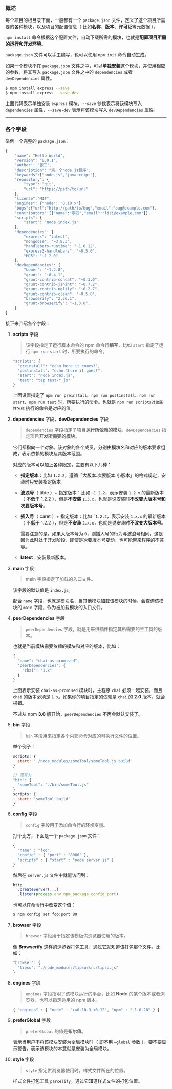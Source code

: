 ### 概述

每个项目的根目录下面，一般都有一个 `package.json` 文件，定义了这个项目所需要的各种模块，以及项目的配置信息（ 比如**名称**、**版本**、**许可证**等元数据 ）。

`npm install` 命令根据这个配置文件，自动下载所需的模块，也就是**配置项目所需的运行和开发环境**。

`package.json` 文件可以手工编写，也可以使用 `npm init` 命令自动生成。

如果一个模块不在 `package.json` 文件之中，可以**单独安装**这个模块，并使用相应的参数，将其写入 `package.json` 文件之中的 `dependencies` 或者 `devDependencies` 属性。

```bash
$ npm install express --save
$ npm install express --save-dev
```

上面代码表示单独安装 `express` 模块，`--save` 参数表示将该模块写入 `dependencies` 属性，`--save-dev` 表示将该模块写入 `devDependencies` 属性。

---

### 各个字段

举例一个完整的 `package.json`：

```javascript
{
	"name": "Hello World",
	"version": "0.0.1",
	"author": "张三",
	"description": "第一个node.js程序",
	"keywords":["node.js","javascript"],
	"repository": {
		"type": "git",
		"url": "https://path/to/url"
	},
	"license":"MIT",
	"engines": {"node": "0.10.x"},
	"bugs":{"url":"http://path/to/bug","email":"bug@example.com"},
	"contributors":[{"name":"李四","email":"lisi@example.com"}],
	"scripts": {
		"start": "node index.js"
	},
	"dependencies": {
		"express": "latest",
		"mongoose": "~3.8.3",
		"handlebars-runtime": "~1.0.12",
		"express3-handlebars": "~0.5.0",
		"MD5": "~1.2.0"
	},
	"devDependencies": {
		"bower": "~1.2.8",
		"grunt": "~0.4.1",
		"grunt-contrib-concat": "~0.3.0",
		"grunt-contrib-jshint": "~0.7.2",
		"grunt-contrib-uglify": "~0.2.7",
		"grunt-contrib-clean": "~0.5.0",
		"browserify": "2.36.1",
		"grunt-browserify": "~1.3.0",
	}
}
```

接下来介绍各个字段：

1. **scripts** 字段

    > 该字段指定了运行脚本命令的 npm 命令行**缩写**，比如 `start` 指定了运行 `npm run start` 时，所要执行的命令。

    ```javascript
    "scripts": {
      "preinstall": "echo here it comes!",
      "postinstall": "echo there it goes!",
      "start": "node index.js",
      "test": "tap test/*.js"
    }
    ```

    上面设置指定了 `npm run preinstall`、`npm run postinstall`、`npm run start`、`npm run test` 时，所要执行的命令。也就是 `npm run scripts对象属性名称` 执行的命令是对应的值。

2. **dependencies** 字段，**devDependencies** 字段

    > `dependencies` 字段指定了项目**运行所依赖的模块**，`devDependencies` 指定项目**开发所需要的模块**。

    它们都指向一个对象。该对象的各个成员，分别由模块名和对应的版本要求组成，表示依赖的模块及其版本范围。

    对应的版本可以加上各种限定，主要有以下几种：

    - **指定版本**：比如 `1.2.2`，遵循「大版本.次要版本.小版本」的格式规定，安装时只安装指定版本。
    - **波浪号**（ tilde ）+ 指定版本：比如 `~1.2.2`，表示安装 `1.2.x` 的最新版本（ 不**低**于 1.2.2 ），但是**不安装** `1.3.x`，也就是说安装时**不改变大版本号和次要版本号**。
    - **插入号**（ caret ）+ 指定版本：比如 `ˆ1.2.2`，表示安装 `1.x.x` 的最新版本（ 不**低**于 1.2.2 ），但是**不安装** `2.x.x`，也就是说安装时**不改变大版本号**。

        需要注意的是，如果大版本号为 `0`，则插入号的行为与波浪号相同，这是因为此时处于开发阶段，即使是次要版本号变动，也可能带来程序的不兼容。

    - **latest**：安装最新版本。

5. **main** 字段

    > main 字段指定了加载的入口文件。

    该字段的默认值是 `index.js`。

    配合 `name` 字段，也就是模块名，当其他模块加载该模块的时候，会查询该模块的 `main` 字段，作为被加载模块的入口文件。

3. **peerDependencies** 字段

    > `peerDependencies` 字段，就是用来供插件指定其所需要的主工具的版本。

    也就是当前模块需要依赖的模块和对应的版本，比如：

    ```javascript
    {
      "name": "chai-as-promised",
      "peerDependencies": {
        "chai": "1.x"
      }
    }
    ```

    上面表示安装 `chai-as-promised` 模块时，主程序 `chai` 必须一起安装，而且 `chai` 的版本必须是 `1.x`。如果你的项目指定的依赖是 `chai` 的 **2.0** 版本，就会报错。

    不过从 npm **3.0** 版开始，`peerDependencies` 不再会默认安装了。

4. **bin** 字段

    > `bin` 字段用来指定各个内部命令对应的可执行文件的位置。

    举个例子：

    ```javascript
    scripts: {
      start: './node_modules/someTool/someTool.js build'
    }

    // 简写为
    "bin": {
      "someTool": "./bin/someTool.js"
    }
    scripts: {  
      start: 'someTool build'
    }
    ```

6. **config** 字段

    > `config` 字段用于添加命令行的环境变量。

    打个比方，下面是一个 `package.json` 文件：

    ```javascript
    {
      "name" : "foo",
      "config" : { "port" : "8080" },
      "scripts" : { "start" : "node server.js" }
    }
    ```

    然后在 `server.js` 文件中就能访问到：

    ```javascript
    http
      .createServer(...)
      .listen(process.env.npm_package_config_port)
    ```

    也可以在命令行中改变这个值：

    ```bash
    $ npm config set foo:port 80
    ```

7. **browser** 字段

    > `browser` 字段用于指定该模板供浏览器使用的版本。
    
    像 **Browserify** 这样的浏览器打包工具，通过它就知道该打包那个文件，比如：

    ```javascript
    "browser": {
      "tipso": "./node_modules/tipso/src/tipso.js"
    }
    ```

8. **engines** 字段

    > `engines` 字段指明了该模块运行的平台，比如 **Node** 的某个版本或者浏览器，也可以指定适用的 npm 版本。

    ```javascript
    { "engines" : { "node" : ">=0.10.3 <0.12", "npm" : "~1.0.20" } }
    ```

10. **preferGlobal** 字段

    > `preferGlobal` 的值是**布尔值**。
    
    表示当用户不将该模块安装为全局模块时（ 即不用 `–global` 参数 ），要不要显示警告，表示该模块的本意就是安装为全局模块。

11. **style** 字段

    > `style` 指定供浏览器使用时，样式文件所在的位置。
    
    样式文件打包工具 `parcelify`，通过它知道样式文件的打包位置。